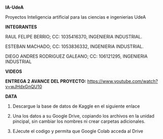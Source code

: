 **IA-UdeA**

Proyectos Inteligencia artificial para las ciencias e ingenierias UdeA

**INTEGRANTES**

RAUL FELIPE BERRIO; CC: 1035416370, INGENIERIA INDUSTRIAL.



ESTEBAN MACHADO; CC: 1053836332, INGENIERIA INDUSTRIAL.



DIEGO ANDRES RODRIGUEZ GALEANO; CC: 106121295, INGENIERIA INDUSTRIAL





**VIDEOS**



**ENTREGA 2 AVANCE DEL PROYECTO:** https://www.youtube.com/watch?v=wJHdxGnQU10


**DATA**


1. Descargue la base de datos de Kaggle en el siguiente enlace


2. Una los datos a su Google Drive, copiando los archivos en la unidad pincipal, sin cambiar los nombres ni crear carpetas adicionales.


3. EJecute el codigo y permita que Google Colab acceda al Drive

